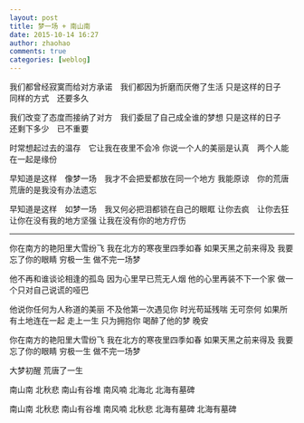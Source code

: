 ```yaml
---
layout: post
title: 梦一场 + 南山南
date: 2015-10-14 16:27
author: zhaohao
comments: true
categories: [weblog]
---
```

我们都曾经寂寞而给对方承诺　我们都因为折磨而厌倦了生活
只是这样的日子　同样的方式　还要多久

我们改变了态度而接纳了对方　我们委屈了自己成全谁的梦想
只是这样的日子　还剩下多少　已不重要

时常想起过去的温存　它让我在夜里不会冷
你说一个人的美丽是认真　两个人能在一起是缘份

早知道是这样　像梦一场　我才不会把爱都放在同一个地方
我能原谅　你的荒唐　荒唐的是我没有办法遗忘

早知道是这样　如梦一场　我又何必把泪都锁在自己的眼眶
让你去疯　让你去狂　让你在没有我的地方坚强  让我在没有你的地方疗伤

<hr />

你在南方的艳阳里大雪纷飞  我在北方的寒夜里四季如春
如果天黑之前来得及  我要忘了你的眼睛  穷极一生 做不完一场梦

他不再和谁谈论相逢的孤岛  因为心里早已荒无人烟
他的心里再装不下一个家  做一个只对自己说谎的哑巴

他说你任何为人称道的美丽  不及他第一次遇见你  时光苟延残喘 无可奈何
如果所有土地连在一起  走上一生 只为拥抱你  喝醉了他的梦 晚安

你在南方的艳阳里大雪纷飞  我在北方的寒夜里四季如春
如果天黑之前来得及  我要忘了你的眼睛  穷极一生 做不完一场梦

大梦初醒 荒唐了一生

南山南 北秋悲  南山有谷堆
南风喃 北海北  北海有墓碑

南山南 北秋悲  南山有谷堆
南风喃 北秋悲  北海有墓碑  北海有墓碑
